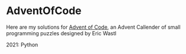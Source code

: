 # AdventOfCode
Here are my solutions for [Advent of Code](https://adventofcode.com/2021/leaderboard/private/view/1032632), an Advent Callender of small programming
puzzles designed by Eric Wastl

2021: Python

